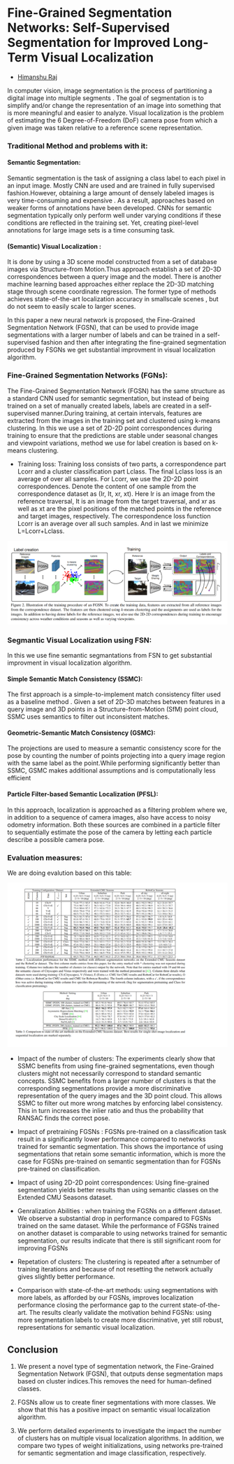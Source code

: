 # Fine-Grained Segmentation Networks: Self-Supervised Segmentation for Improved Long-Term Visual Localization

- [Himanshu Raj](https://github.com/himanshuraj001)

In computer vision, image segmentation is the process of partitioning a digital image into multiple segments . The goal of segmentation is
to simplify and/or change the representation of an image into something that is more meaningful and easier to analyze. Visual localization is the problem of estimating the 6 Degree-of-Freedom (DoF) camera pose from which a given image was taken relative to
a reference scene representation.

### Traditional Method and problems with it:

#### Semantic Segmentation:
Semantic segmentation is the task of assigning a class label to each pixel in an input image. Mostly CNN are used and are trained in fully 
supervised fashion.However, obtaining a large amount of densely labeled images is very time-consuming and expensive . As a result,
approaches based on weaker forms of annotations have been developed. CNNs for semantic segmentation typically only perform well under 
varying conditions if these conditions are reflected in the training set. Yet, creating pixel-level annotations for large image sets is 
a time consuming task.

#### (Semantic) Visual Localization :
It is done by using a 3D scene model constructed from a set of database images via Structure-from Motion.Thus approach establish a set of 2D-3D correspondences
between a query image and the model. There is another machine learning based approaches either replace the 2D-3D matching stage
through scene coordinate regression.  The former type of methods achieves state-of-the-art localization accuracy in smallscale scenes ,
but do not seem to easily scale to larger scenes.

In this paper a new neural network is proposed, the Fine-Grained Segmentation Network (FGSN), that can be used to provide image 
segmentations with a larger number of labels and can be trained in a self-supervised fashion and then after integrating the fine-grained
segmentation produced by FSGNs we get substantial improvment in visual localization algorithm.

### Fine-Grained Segmentation Networks (FGNs):
The Fine-Grained Segmentation Network (FGSN) has the same structure as a standard CNN used for semantic segmentation, but instead of being
trained on a set of manually created labels, labels are created in a self-supervised manner.During training, at certain intervals, features
are extracted from the images in the training set and clustered using k-means clustering. In this we use a set of 2D-2D point correspondences
during training to ensure that the predictions are stable under seasonal changes and viewpoint variations, method we use for label creation is  based on k-means clustering.

* Training loss:
 Training loss consists of two parts, a correspondence part Lcorr and a cluster classification part Lclass. The final Lclass loss is an average of over all samples.
 For Lcorr, we use the 2D-2D point correspondences. Denote the content of one sample from the correspondence dataset as (Ir, It, xr, xt). 
 Here Ir is an image from the reference traversal, It is an image from the target traversal, and xr as well as xt are the pixel positions of the matched
points in the reference and target images, respectively. The correspondence loss function Lcorr is an average over all such samples. And in last
we minimize L=Lcorr+Lclass.

<p align = "center">
<img src="https://github.com/himanshuraj001/demo/blob/master/unt1.png" />
</p>

### Segmantic Visual Localization using FSN:
In this we use fine semantic segmantations from FSN to get substantial improvment in visual localization algorithm.

#### Simple Semantic Match Consistency (SSMC):
The first approach is a simple-to-implement match consistency filter used as a baseline method . Given a set of 2D-3D matches between 
features in a query image and 3D points in a Structure-from-Motion (SfM) point cloud, SSMC uses semantics to filter out inconsistent 
matches.

#### Geometric-Semantic Match Consistency (GSMC):
The projections are used to measure a semantic consistency score for the pose by counting the number of points projecting into a query 
image region with the same label as the point.While performing significantly better than SSMC, GSMC makes additional assumptions and is 
computationally less efficient

#### Particle Filter-based Semantic Localization (PFSL):
In this approach, localization is approached as a filtering problem where we, in addition to a sequence of camera images, also have access to noisy odometry information. Both
these sources are combined in a particle filter to sequentially estimate the pose of the camera by letting each particle describe a possible camera pose.

### Evaluation measures:
We are doing evalution based on this table: 
<p align = "center">
<img src="https://github.com/himanshuraj001/demo/blob/master/Unt2.png" />
</p>

* Impact of the number of clusters:  The experiments clearly show that SSMC benefits from using fine-grained segmentations, even though
clusters might not necessarily correspond to standard semantic concepts. SSMC benefits from a larger number of clusters is that the corresponding segmentations provide
a more discriminative representation of the query images and the 3D point cloud. This allows SSMC to filter out more wrong matches by enforcing label consistency. This
in turn increases the inlier ratio and thus the probability that RANSAC finds the correct pose.

* Impact of pretraining FGSNs : FGSNs pre-trained on a classification task result in a significantly lower performance compared to networks trained for semantic segmentation. This shows the importance of
using segmentations that retain some semantic information, which is more the case for FGSNs pre-trained on semantic segmentation than
for FGSNs pre-trained on classification.

* Impact of using 2D-2D point correspondences: Using fine-grained segmentation yields better results than using semantic classes
on the Extended CMU Seasons dataset.

* Genralization Abilities : when training the FGSNs on a different dataset. We observe a substantial drop in performance compared to
FGSNs trained on the same dataset. While the performance of FGSNs trained on another dataset is comparable to using networks trained for
semantic segmentation, our results indicate that there is still significant room for improving FGSNs

* Repetation of clusters: The clustering is repeated after a setnumber of training iterations and because of not resetting the network 
actually gives slightly better performance.

* Comparison with state-of-the-art methods: using segmentations with more labels, as afforded by our FGSNs, improves localization performance closing the performance gap to the current
state-of-the-art. The results clearly validate the motivation behind FGSNs: using more segmentation labels to create
more discriminative, yet still robust, representations for semantic visual localization.

## Conclusion 
1. We present a novel type of segmentation network, the Fine-Grained Segmentation Network (FGSN), that outputs dense segmentation maps
based on cluster indices.This removes the need for human-defined classes.

2. FGSNs allow us to create finer segmentations with more classes. We show that this has a positive impact on semantic visual localization algorithm.

3. We perform detailed experiments to investigate the impact the number of clusters has on multiple visual localization algorithms. 
In addition, we compare two types of weight initializations, using networks pre-trained for semantic segmentation and image
classification, respectively.
